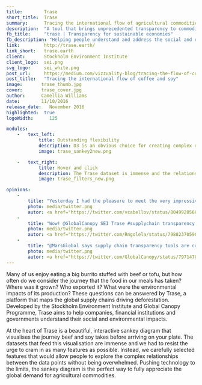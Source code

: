 ```yaml
---
title:        Trase
short_title:  Trase
summary:      Tracing the international flow of agricultural commodities
description:  "A tool that brings unprecedented transparency to commodity supply chains"
fb_title:     "trase | Transparency for sustainable economies"
fb_description: "Helping people understand and address the social and environmental impacts of their supply chains"
link:         http://trase.earth/
link_short:   trase.earth
client:       Stockholm Environment Institute
client_logo:  sei.png
svg_logo:     sei_white.png
post_url:     https://medium.com/vizzuality-blog/tracing-the-flow-of-coffee-and-soy-85d0b346c4d0#.isk4ewfio
post_title:   "Tracing the international flow of coffee and soy"
image:       trase_thumb.jpg
cover:       trase_cover.jpg
author:      Camellia Williams
date:        11/10/2016
release_date:   November 2016          
highlighted:  true
logoWidth:      125

modules:
    -   text_left:        
            title: Outstanding flexibility 
            description: D3 is an obvious choice for creating complex data visualisations and Trase uses the latest iteration of this library with a completely customised layout for the boundary-pushing sankey diagram. In just a few lines of code, D3 turned a static sankey into a fully animated visualisation of trade data. Using Redux alongside D3 helped us deal with complex interaction flows within the data and meant we could keep the entire application state— including enabled filters, selected nodes and selected regions on the map—in a simple Javascript object and open up the option to share detailed stories drawn from the data.  
            image: trase_sankey2new.png

    -   text_right:
            title: Hover and click
            description: The Trase dataset is immense and the relationships between the data points are convoluted, but that doesn’t mean the user experience should be complicated. We took great care with the design of the interface, incorporating simple hover and click interactions so users can perform complex filters on the sankey that help them draw insights. In just two clicks, it’s possible to compare multiple geospatial indicators on the map as the website automatically changes between single value and bivariate choropleths. To maximise the use of space, we doubled up the main title on the data visualisation page as a geospatial and temporal filter for the data. 
            image: trase_filters_new.png

opinions:
    -
        title: "Yesterday I had the pleasure to meet the very impressive work of @Vizzuality on environmental data vizs. Do not miss"
        photo: media/twitter.png
        autor: <a href="https://twitter.com/vcabellov/status/804992056020127744"> Violeta Cabello </a>
    -
        title: "Wow! @GlobalCanopy SEI Trase #supplychain transparency tool!"
        photo: media/twitter.png
        autor: <a href="https://twitter.com/Rngolela/status/798823705962954752"> Ruth Metzel </a>
    -
        title: "@MarsGlobal says supply chain transparency tools are critically important http://www.trase.earth "
        photo: media/twitter.png
        autor: <a href="https://twitter.com/GlobalCanopy/status/797147016220577797"> </a>
---
```

Many of us enjoy eating a big burrito stuffed with beef or tofu, but how often do we consider the journey that the food in our meals has taken? Where was it grown? Who exported it? What were the environmental impacts of its production? These questions can be answered by Trase, a platform that maps the global supply chains driving deforestation. Developed by the Stockholm Environment Institute and Global Canopy Programme, Trase aims to help companies, financial institutions and governments understand their social and environmental impacts. 

At the heart of Trase is a beautiful, interactive sankey diagram that visualises the journey beef and soy takes before arriving on your plate. The datasets that feed this visualisation are immense and we had to resist the urge to cram in as many features as possible. Instead, we carefully selected features that would allow people to explore the complex relationships between the data points without being overwhelmed. Pushing technology to the limits, the sankey diagram is the perfect way to fully appreciate the global demand for agricultural commodities.
